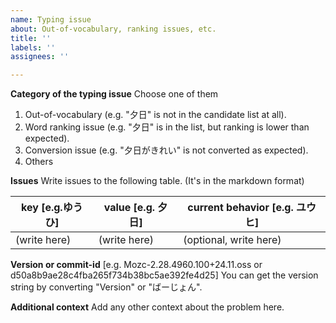 ```yaml
---
name: Typing issue
about: Out-of-vocabulary, ranking issues, etc.
title: ''
labels: ''
assignees: ''

---
```


**Category of the typing issue**
Choose one of them
1. Out-of-vocabulary (e.g. "夕日" is not in the candidate list at all).
2. Word ranking issue (e.g. "夕日" is in the list, but ranking is lower than expected).
3. Conversion issue (e.g. "夕日がきれい" is not converted as expected).
4. Others


**Issues**
Write issues to the following table. (It's in the markdown format)

| key [e.g.ゆうひ] | value  [e.g. 夕日] | current behavior [e.g. ユウヒ] |
| ------------ | ------------ | ------------|
| (write here) | (write here) | (optional, write here) |


**Version or commit-id**
[e.g. Mozc-2.28.4960.100+24.11.oss or d50a8b9ae28c4fba265f734b38bc5ae392fe4d25]
You can get the version string by converting "Version" or "ばーじょん".


**Additional context**
Add any other context about the problem here.
